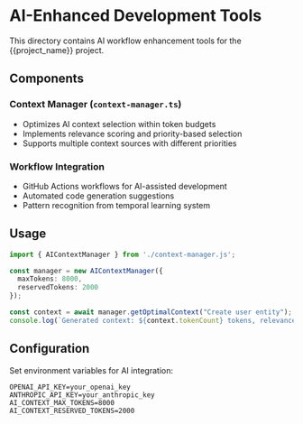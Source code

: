 # AI-Enhanced Development Tools

This directory contains AI workflow enhancement tools for the {{project_name}} project.

## Components

### Context Manager (`context-manager.ts`)
- Optimizes AI context selection within token budgets
- Implements relevance scoring and priority-based selection
- Supports multiple context sources with different priorities

### Workflow Integration
- GitHub Actions workflows for AI-assisted development
- Automated code generation suggestions
- Pattern recognition from temporal learning system

## Usage

```typescript
import { AIContextManager } from './context-manager.js';

const manager = new AIContextManager({
  maxTokens: 8000,
  reservedTokens: 2000
});

const context = await manager.getOptimalContext("Create user entity");
console.log(`Generated context: ${context.tokenCount} tokens, relevance: ${context.relevanceScore}`);
```

## Configuration

Set environment variables for AI integration:

```env
OPENAI_API_KEY=your_openai_key
ANTHROPIC_API_KEY=your_anthropic_key
AI_CONTEXT_MAX_TOKENS=8000
AI_CONTEXT_RESERVED_TOKENS=2000
```
